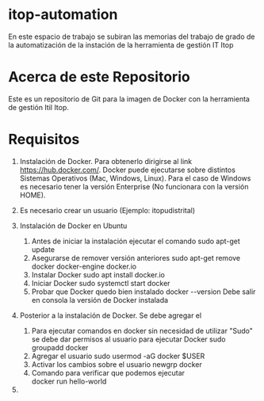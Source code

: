 # itop-automation
En este espacio de trabajo se subiran las memorias del trabajo de grado de la automatización de la instación de la herramienta de gestión IT Itop

# Acerca de este Repositorio
Este es un repositorio de Git para la imagen de Docker con la herramienta de gestión Itil Itop. 

# Requisitos 
1. Instalación de Docker. Para obtenerlo dirigirse al link https://hub.docker.com/. Docker puede ejecutarse sobre distintos Sistemas Operativos (Mac, Windows, Linux). Para el caso de Windows es necesario tener la versión Enterprise (No funcionara con la versión HOME).
2. Es necesario crear un usuario (Ejemplo: itopudistrital)

3. Instalación de Docker en Ubuntu

   1. Antes de iniciar la instalación ejecutar el comando
      sudo apt-get update
   2. Asegurarse de remover versión anteriores
      sudo apt-get remove docker docker-engine docker.io
   3. Instalar Docker
      sudo apt install docker.io
   4. Iniciar Docker
      sudo systemctl start docker
   5. Probar que Docker quedo bien instalado
      docker --version 
      Debe salir en consola la versión de Docker instalada    
4. Posterior a la instalación de Docker. Se debe agregar el 
    1. Para ejecutar comandos en docker sin necesidad de utilizar "Sudo" se debe dar permisos al usuario para ejecutar Docker
       sudo groupadd docker
    2. Agregar el usuario 
       sudo usermod -aG docker $USER
    3. Activar los cambios sobre el usuario
        newgrp docker 
    4. Comando para verificar que podemos ejecutar  
       docker run hello-world
  5. 

      
